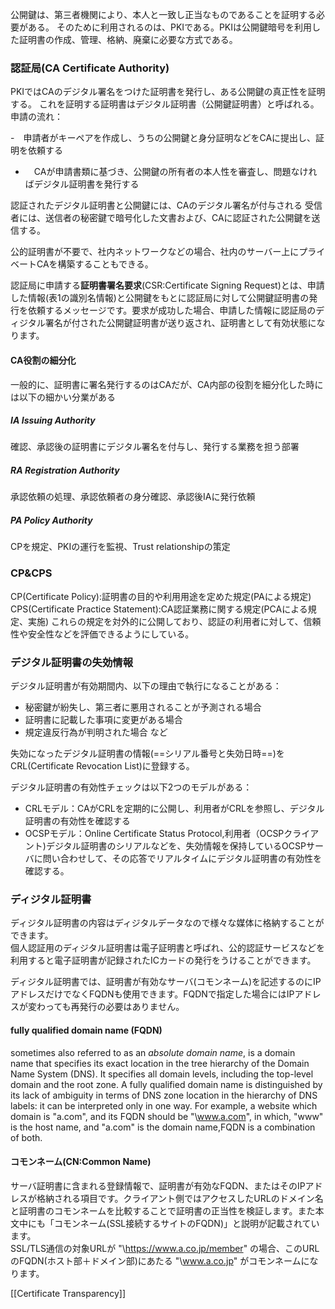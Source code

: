 公開鍵は、第三者機関により、本人と一致し正当なものであることを証明する必要がある。
そのために利用されるのは、PKIである。PKIは公開鍵暗号を利用した証明書の作成、管理、格納、廃棄に必要な方式である。

### 認証局(CA Certificate Authority)
PKIではCAのデジタル署名をつけた証明書を発行し、ある公開鍵の真正性を証明する。
これを証明する証明書はデジタル証明書（公開鍵証明書）と呼ばれる。
申請の流れ：

-　申請者がキーペアを作成し、うちの公開鍵と身分証明などをCAに提出し、証明を依頼する
- 　CAが申請書類に基づき、公開鍵の所有者の本人性を審査し、問題なければデジタル証明書を発行する

認証されたデジタル証明書と公開鍵には、CAのデジタル署名が付与される
受信者には、送信者の秘密鍵で暗号化した文書および、CAに認証された公開鍵を送信する。

公的証明書が不要で、社内ネットワークなどの場合、社内のサーバー上にプライベートCAを構築することもできる。

認証局に申請する**証明書署名要求**(CSR:Certificate Signing Request)とは、申請した情報(表1の識別名情報)と公開鍵をもとに認証局に対して公開鍵証明書の発行を依頼するメッセージです。要求が成功した場合、申請した情報に認証局のディジタル署名が付された公開鍵証明書が送り返され、証明書として有効状態になります。

#### CA役割の細分化
一般的に、証明書に署名発行するのはCAだが、CA内部の役割を細分化した時には以下の細かい分業がある
##### IA Issuing Authority
確認、承認後の証明書にデジタル署名を付与し、発行する業務を担う部署

##### RA Registration Authority
承認依頼の処理、承認依頼者の身分確認、承認後IAに発行依頼

##### PA Policy Authority 
CPを規定、PKIの運行を監視、Trust relationshipの策定

### CP&CPS
CP(Certificate Policy):証明書の目的や利用用途を定めた規定(PAによる規定)
CPS(Certificate Practice Statement):CA認証業務に関する規定(PCAによる規定、実施)
これらの規定を対外的に公開しており、認証の利用者に対して、信頼性や安全性などを評価できるようにしている。

### デジタル証明書の失効情報
デジタル証明書が有効期間内、以下の理由で執行になることがある：
- 秘密鍵が紛失し、第三者に悪用されることが予測される場合
- 証明書に記載した事項に変更がある場合
- 規定違反行為が判明された場合
  など

失効になったデジタル証明書の情報(==シリアル番号と失効日時==)をCRL(Certificate Revocation List)に登録する。

デジタル証明書の有効性チェックは以下2つのモデルがある：
- CRLモデル：CAがCRLを定期的に公開し、利用者がCRLを参照し、デジタル証明書の有効性を確認する
- OCSPモデル：Online Certificate Status Protocol,利用者（OCSPクライアント)デジタル証明書のシリアルなどを、失効情報を保持しているOCSPサーバに問い合わせして、その応答でリアルタイムにデジタル証明書の有効性を確認する。

### ディジタル証明書

ディジタル証明書の内容はディジタルデータなので様々な媒体に格納することができます。  
個人認証用のディジタル証明書は電子証明書と呼ばれ、公的認証サービスなどを利用すると電子証明書が記録されたICカードの発行をうけることができます。

ディジタル証明書では、証明書が有効なサーバ(コモンネーム)を記述するのにIPアドレスだけでなくFQDNも使用できます。FQDNで指定した場合にはIPアドレスが変わっても再発行の必要はありません。

#### **fully qualified domain name** (**FQDN**) 
sometimes also referred to as an _absolute domain name_, is a domain name that specifies its exact location in the tree hierarchy of the Domain Name System (DNS). It specifies all domain levels, including the top-level domain and the root zone. A fully qualified domain name is distinguished by its lack of ambiguity in terms of DNS zone location in the hierarchy of DNS labels: it can be interpreted only in one way.
For example, a website which domain is "a.com", and its FQDN should be "\www.a.com", in which, "www" is the host name, and "a.com" is the domain name,FQDN is a combination of both.

#### **コモンネーム**(CN:Common Name)
サーバ証明書に含まれる登録情報で、証明書が有効なFQDN、またはそのIPアドレスが格納される項目です。クライアント側ではアクセスしたURLのドメイン名と証明書のコモンネームを比較することで証明書の正当性を検証します。また本文中にも「コモンネーム(SSL接続するサイトのFQDN)」と説明が記載されています。  
SSL/TLS通信の対象URLが "\https://www.a.co.jp/member" の場合、このURLのFQDN(ホスト部＋ドメイン部)にあたる "\www.a.co.jp" がコモンネームになります。

[[Certificate Transparency]]